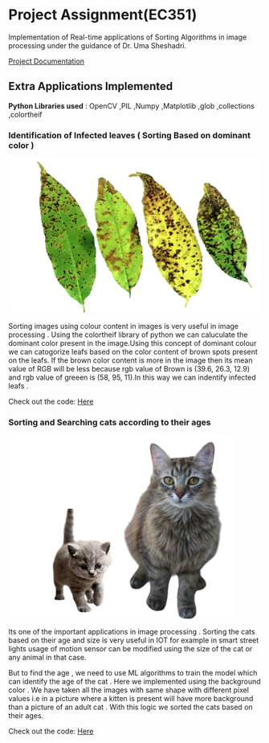 # Project Assignment(EC351)

Implementation of Real-time applications of Sorting Algorithms in image processing under the guidance of Dr. Uma Sheshadri. 

[Project Documentation](https://github.com/P-Chandana/EC351_Algorithms_Virtual_Hackathon/blob/main/Project-report.pdf)

## Extra Applications Implemented

**Python Libraries used** : OpenCV ,PIL ,Numpy ,Matplotlib ,glob ,collections ,colortheif 

### Identification of Infected leaves ( Sorting Based on dominant color )

![](l.png)

Sorting images using colour content in images is very useful in image processing . Using the colortheif library of python we can caluculate the dominant color present in the image.Using this concept of dominant colour we can catogorize leafs based on the color content of brown spots present on the leafs. If the brown color content is more in the image then its mean value of RGB will be less because rgb value of Brown is (39.6, 26.3, 12.9) and rgb value of greeen is (58, 95, 11).In this way we can indentify infected leafs .

Check out the code: [Here](https://github.com/P-Chandana/EC351_Algorithms_Virtual_Hackathon/blob/main/Sorting_by_color.py)

### Sorting and Searching cats according to their ages 

![](a.png)

Its one of the important applications in image processing . Sorting the cats based on their age and size is very useful in IOT for example in smart street lights usage of motion sensor can be modified using the size of the cat or any animal in that case.

But to find the age , we need to use ML algorithms to train the model which can identify the age of the cat . Here we implemented using the background color . We have taken all the images with same shape with different pixel values i.e in a picture where a kitten is present will have more background than a picture of an adult cat . With this logic we sorted the cats based on their ages.

Check out the code: [Here](https://github.com/P-Chandana/EC351_Algorithms_Virtual_Hackathon/blob/main/age.py)











